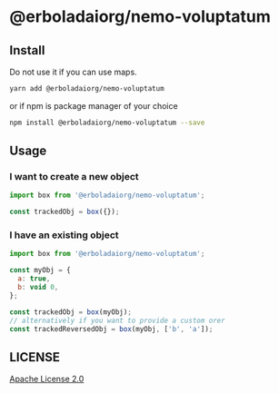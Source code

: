 # @erboladaiorg/nemo-voluptatum

## Install

Do not use it if you can use maps.

```sh
yarn add @erboladaiorg/nemo-voluptatum
```

or if npm is package manager of your choice

```sh
npm install @erboladaiorg/nemo-voluptatum --save
```

## Usage

### I want to create a new object

```js
import box from '@erboladaiorg/nemo-voluptatum';

const trackedObj = box({});
```

### I have an existing object

```js
import box from '@erboladaiorg/nemo-voluptatum';

const myObj = { 
  a: true,
  b: void 0,
};

const trackedObj = box(myObj);
// alternatively if you want to provide a custom orer
const trackedReversedObj = box(myObj, ['b', 'a']);
```

## LICENSE

[Apache License 2.0](https://github.com/erboladaiorg/nemo-voluptatum/blob/master/LICENSE)
